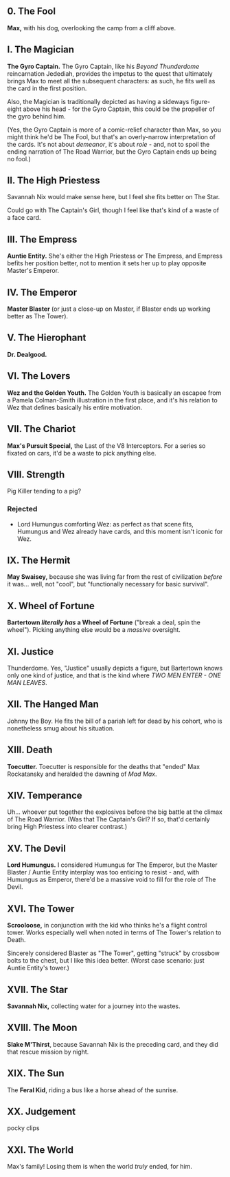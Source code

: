## 0. The Fool

**Max,** with his dog, overlooking the camp from a cliff above.

## I. The Magician

**The Gyro Captain.** The Gyro Captain, like his *Beyond Thunderdome* reincarnation Jedediah, provides the impetus to the quest that ultimately brings Max to meet all the subsequent characters: as such, he fits well as the card in the first position.

Also, the Magician is traditionally depicted as having a sideways figure-eight above his head - for the Gyro Captain, this could be the propeller of the gyro behind him.

(Yes, the Gyro Captain is more of a comic-relief character than Max, so you might think he'd be The Fool, but that's an overly-narrow interpretation of the cards. It's not about *demeanor*, it's about *role* - and, not to spoil the ending narration of The Road Warrior, but the Gyro Captain ends up being no fool.)

## II. The High Priestess

Savannah Nix would make sense here, but I feel she fits better on The Star.

Could go with The Captain's Girl, though I feel like that's kind of a waste of a face card.

## III. The Empress

**Auntie Entity.** She's either the High Priestess or The Empress, and Empress befits her position better, not to mention it sets her up to play opposite Master's Emperor.

## IV. The Emperor

**Master Blaster** (or just a close-up on Master, if Blaster ends up working better as The Tower).

## V. The Hierophant

**Dr. Dealgood.**

## VI. The Lovers

**Wez and the Golden Youth.** The Golden Youth is basically an escapee from a Pamela Colman-Smith illustration in the first place, and it's his relation to Wez that defines basically his entire motivation.

## VII. The Chariot

**Max's Pursuit Special,** the Last of the V8 Interceptors. For a series so fixated on cars, it'd be a waste to pick anything else.

## VIII. Strength

Pig Killer tending to a pig?

### Rejected

- Lord Humungus comforting Wez: as perfect as that scene fits, Humungus and Wez already have cards, and this moment isn't iconic for Wez.

## IX. The Hermit

**May Swaisey,** because she was living far from the rest of civilization *before* it was... well, not "cool", but "functionally necessary for basic survival".

## X. Wheel of Fortune

**Bartertown *literally has* a Wheel of Fortune** ("break a deal, spin the wheel"). Picking anything else would be a *massive* oversight.

## XI. Justice

Thunderdome. Yes, "Justice" usually depicts a figure, but Bartertown knows only one kind of justice, and that is the kind where *TWO MEN ENTER - ONE MAN LEAVES*.

## XII. The Hanged Man

Johnny the Boy. He fits the bill of a pariah left for dead by his cohort, who is nonetheless smug about his situation.

## XIII. Death

**Toecutter.** Toecutter is responsible for the deaths that "ended" Max Rockatansky and heralded the dawning of *Mad Max*.

## XIV. Temperance

Uh... whoever put together the explosives before the big battle at the climax of The Road Warrior. (Was that The Captain's Girl? If so, that'd certainly bring High Priestess into clearer contrast.)

## XV. The Devil

**Lord Humungus.** I considered Humungus for The Emperor, but the Master Blaster / Auntie Entity interplay was too enticing to resist - and, with Humungus as Emperor, there'd be a massive void to fill for the role of The Devil.

## XVI. The Tower

**Scrooloose,** in conjunction with the kid who thinks he's a flight control tower. Works especially well when noted in terms of The Tower's relation to Death.

Sincerely considered Blaster as "The Tower", getting "struck" by crossbow bolts to the chest, but I like this idea better. (Worst case scenario: just Auntie Entity's tower.)

## XVII. The Star

**Savannah Nix,** collecting water for a journey into the wastes.

## XVIII. The Moon

**Slake M'Thirst**, because Savannah Nix is the preceding card, and they did that rescue mission by night.

## XIX. The Sun

The **Feral Kid**, riding a bus like a horse ahead of the sunrise.

## XX. Judgement

pocky clips

## XXI. The World

Max's family! Losing them is when the world *truly* ended, for him.
